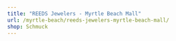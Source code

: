 ```yaml
---
title: "REEDS Jewelers - Myrtle Beach Mall"
url: /myrtle-beach/reeds-jewelers-myrtle-beach-mall/
shop: Schmuck
---
```

